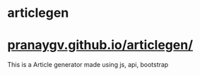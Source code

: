 # articlegen
# [pranaygv.github.io/articlegen/](https://pranaygv.github.io/articlegen/)
This is a Article generator made using js, api, bootstrap
